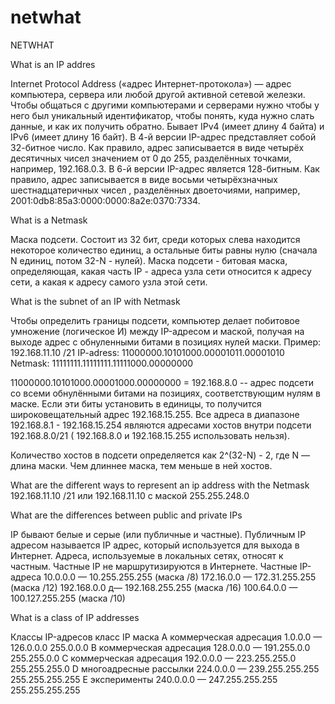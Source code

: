 # netwhat

NETWHAT

What is an IP addres 

Internet Protocol Address («адрес Интернет-протокола») — адрес компьютера, сервера или любой другой активной сетевой железки. Чтобы общаться с другими компьютерами и серверами нужно чтобы у него был уникальный идентификатор, чтобы понять, куда нужно слать данные, и как их получить обратно.
Бывает IPv4 (имеет длину 4 байта) и IPv6 (имеет длину 16 байт).
В 4-й версии IP-адрес представляет собой 32-битное число. Как правило, адрес записывается в виде четырёх десятичных чисел значением от 0 до 255, разделённых точками, например, 192.168.0.3.
В 6-й версии IP-адрес является 128-битным. Как правило, адрес записывается в виде восьми четырёхзначных шестнадцатеричных чисел , разделённых двоеточиями, например, 2001:0db8:85a3:0000:0000:8a2e:0370:7334.

What is a Netmask 

Маска подсети. Состоит из 32 бит, среди которых слева находится некоторое количество единиц, а остальные биты равны нулю (сначала N единиц, потом 32-N - нулей). Маска подсети - битовая маска, определяющая, какая часть IP - адреса узла сети относится к адресу сети, а какая к адресу самого узла этой сети. 

What is the subnet of an IP with Netmask 

Чтобы определить границы подсети, компьютер делает побитовое умножение (логическое И) между IP-адресом и маской, получая на выходе адрес с обнуленными битами в позициях нулей маски.
Пример:
192.168.11.10 /21
IP-adress: 11000000.10101000.00001011.00001010
Netmask: 11111111.11111111.11111000.00000000



11000000.10101000.00001000.00000000 = 192.168.8.0 -- адрес подсети со всеми обнулёнными битами на позициях, соответствующим нулям в маске.
Если эти биты установить в единицы, то получится широковещательный адрес 192.168.15.255.
Все адреса в диапазоне 192.168.8.1 - 192.168.15.254 являются адресами хостов внутри подсети 192.168.8.0/21 ( 192.168.8.0 и 192.168.15.255 использовать нельзя).

Количество хостов в подсети определяется как 2^(32-N) - 2, где N — длина маски. Чем длиннее маска, тем меньше в ней хостов.

What are the different ways to represent an ip address with the Netmask 
 192.168.11.10 /21 или 192.168.11.10 с маской 255.255.248.0

What are the differences between public and private IPs 

IP бывают белые и серые (или публичные и частные). Публичным IP адресом называется IP адрес, который используется для выхода в Интернет. Адреса, используемые в локальных сетях, относят к частным. Частные IP не маршрутизируются в Интернете.
Частные IP-адреса
10.0.0.0 — 10.255.255.255  (маска /8)
172.16.0.0 — 172.31.255.255 (маска /12)
192.168.0.0 д— 192.168.255.255 (маска /16)
100.64.0.0 — 100.127.255.255 (маска /10)

What is a class of IP addresses 

Классы IP-адресов
класс		IP	маска
A	коммерческая адресация	1.0.0.0 — 126.0.0.0	255.0.0.0
B	коммерческая адресация	128.0.0.0 — 191.255.0.0	255.255.0.0
C	коммерческая адресация	192.0.0.0 — 223.255.255.0	255.255.255.0
D	многоадресные рассылки	224.0.0.0 — 239.255.255.255	255.255.255.255
E	эксперименты	240.0.0.0 — 247.255.255.255	255.255.255.255